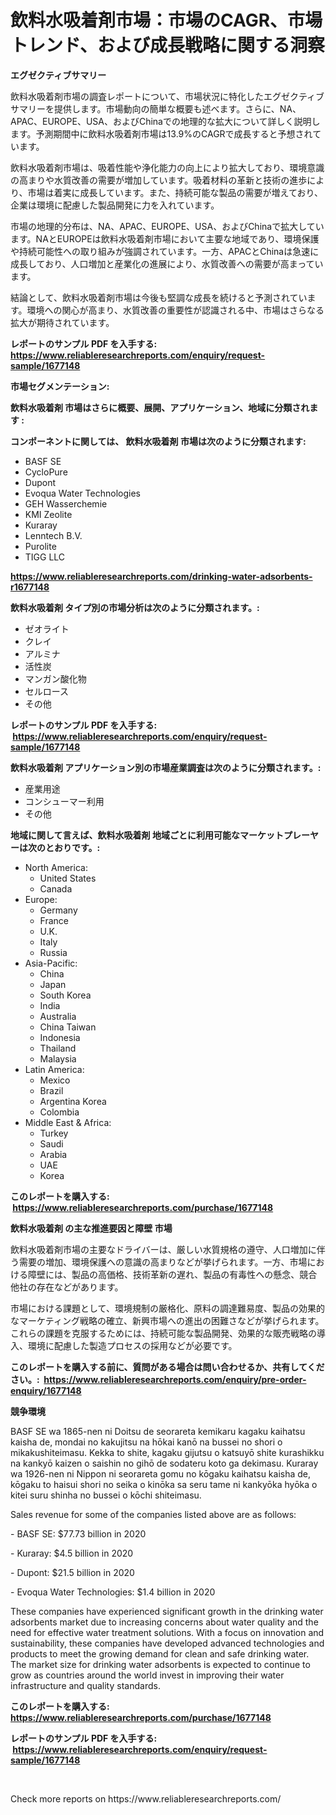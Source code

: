 <p><h1>飲料水吸着剤市場：市場のCAGR、市場トレンド、および成長戦略に関する洞察</h1></p><p><strong>エグゼクティブサマリー</strong></p>
<p><p>飲料水吸着剤市場の調査レポートについて、市場状況に特化したエグゼクティブサマリーを提供します。市場動向の簡単な概要も述べます。さらに、NA、APAC、EUROPE、USA、およびChinaでの地理的な拡大について詳しく説明します。予測期間中に飲料水吸着剤市場は13.9%のCAGRで成長すると予想されています。</p><p>飲料水吸着剤市場は、吸着性能や浄化能力の向上により拡大しており、環境意識の高まりや水質改善の需要が増加しています。吸着材料の革新と技術の進歩により、市場は着実に成長しています。また、持続可能な製品の需要が増えており、企業は環境に配慮した製品開発に力を入れています。</p><p>市場の地理的分布は、NA、APAC、EUROPE、USA、およびChinaで拡大しています。NAとEUROPEは飲料水吸着剤市場において主要な地域であり、環境保護や持続可能性への取り組みが強調されています。一方、APACとChinaは急速に成長しており、人口増加と産業化の進展により、水質改善への需要が高まっています。</p><p>結論として、飲料水吸着剤市場は今後も堅調な成長を続けると予測されています。環境への関心が高まり、水質改善の重要性が認識される中、市場はさらなる拡大が期待されています。</p></p>
<p><strong>レポートのサンプル PDF を入手する: <a href="https://www.reliableresearchreports.com/enquiry/request-sample/1677148">https://www.reliableresearchreports.com/enquiry/request-sample/1677148</a></strong></p>
<p><strong>市場セグメンテーション:</strong></p>
<p><strong> 飲料水吸着剤 市場はさらに概要、展開、アプリケーション、地域に分類されます :</strong></p>
<p><strong>コンポーネントに関しては、 飲料水吸着剤 市場は次のように分類されます: &nbsp;</strong></p>
<p><ul><li>BASF SE</li><li>CycloPure</li><li>Dupont</li><li>Evoqua Water Technologies</li><li>GEH Wasserchemie</li><li>KMI Zeolite</li><li>Kuraray</li><li>Lenntech B.V.</li><li>Purolite</li><li>TIGG LLC</li></ul></p>
<p><strong><a href="https://www.reliableresearchreports.com/drinking-water-adsorbents-r1677148">https://www.reliableresearchreports.com/drinking-water-adsorbents-r1677148</a></strong></p>
<p><strong> 飲料水吸着剤 タイプ別の市場分析は次のように分類されます。:</strong></p>
<p><ul><li>ゼオライト</li><li>クレイ</li><li>アルミナ</li><li>活性炭</li><li>マンガン酸化物</li><li>セルロース</li><li>その他</li></ul></p>
<p><strong>レポートのサンプル PDF を入手する: &nbsp;<a href="https://www.reliableresearchreports.com/enquiry/request-sample/1677148">https://www.reliableresearchreports.com/enquiry/request-sample/1677148</a></strong></p>
<p><strong> 飲料水吸着剤 アプリケーション別の市場産業調査は次のように分類されます。:</strong></p>
<p><ul><li>産業用途</li><li>コンシューマー利用</li><li>その他</li></ul></p>
<p><strong>地域に関して言えば、飲料水吸着剤 地域ごとに利用可能なマーケットプレーヤーは次のとおりです。:</strong></p>
<p><ul>
    <li>
        North America:
        <ul>
            <li>United States</li>
            <li>Canada</li>
        </ul>
    </li>
    <li>
        Europe:
        <ul>
            <li>Germany</li>
            <li>France</li>
            <li>U.K.</li>
            <li>Italy</li>
            <li>Russia</li>
        </ul>
    </li>
    <li>
        Asia-Pacific:
        <ul>
            <li>China</li>
            <li>Japan</li>
            <li>South Korea</li>
            <li>India</li>
            <li>Australia</li>
            <li>China Taiwan</li>
            <li>Indonesia</li>
            <li>Thailand</li>
            <li>Malaysia</li>
        </ul>
    </li>
    <li>
        Latin America:
        <ul>
            <li>Mexico</li>
            <li>Brazil</li>
            <li>Argentina Korea</li>
            <li>Colombia</li>
        </ul>
    </li>
    <li>
        Middle East & Africa:
        <ul>
            <li>Turkey</li>
            <li>Saudi</li>
            <li>Arabia</li>
            <li>UAE</li>
            <li>Korea</li>
        </ul>
    </li>
    </ul></p>
<p><strong>このレポートを購入する: &nbsp;<a href="https://www.reliableresearchreports.com/purchase/1677148">https://www.reliableresearchreports.com/purchase/1677148</a></strong></p>
<p><strong>飲料水吸着剤 の主な推進要因と障壁 市場</strong></p>
<p><p>飲料水吸着剤市場の主要なドライバーは、厳しい水質規格の遵守、人口増加に伴う需要の増加、環境保護への意識の高まりなどが挙げられます。一方、市場における障壁には、製品の高価格、技術革新の遅れ、製品の有毒性への懸念、競合他社の存在などがあります。</p><p>市場における課題として、環境規制の厳格化、原料の調達難易度、製品の効果的なマーケティング戦略の確立、新興市場への進出の困難さなどが挙げられます。これらの課題を克服するためには、持続可能な製品開発、効果的な販売戦略の導入、環境に配慮した製造プロセスの採用などが必要です。</p></p>
<p><strong>このレポートを購入する前に、質問がある場合は問い合わせるか、共有してください。:&nbsp; <a href="https://www.reliableresearchreports.com/enquiry/pre-order-enquiry/1677148">https://www.reliableresearchreports.com/enquiry/pre-order-enquiry/1677148</a></strong></p>
<p><strong>競争環境</strong></p>
<p><p>BASF SE wa 1865-nen ni Doitsu de seorareta kemikaru kagaku kaihatsu kaisha de, mondai no kakujitsu na hōkai kanō na bussei no shori o mikakushiteimasu. Kekka to shite, kagaku gijutsu o katsuyō shite kurashikku na kankyō kaizen o saishin no gihō de sodateru koto ga dekimasu. Kuraray wa 1926-nen ni Nippon ni seorareta gomu no kōgaku kaihatsu kaisha de, kōgaku to haisui shori no seika o kinōka sa seru tame ni kankyōka hyōka o kitei suru shinha no bussei o kōchi shiteimasu.</p><p>Sales revenue for some of the companies listed above are as follows:</p><p>- BASF SE: $77.73 billion in 2020</p><p>- Kuraray: $4.5 billion in 2020</p><p>- Dupont: $21.5 billion in 2020</p><p>- Evoqua Water Technologies: $1.4 billion in 2020</p><p>These companies have experienced significant growth in the drinking water adsorbents market due to increasing concerns about water quality and the need for effective water treatment solutions. With a focus on innovation and sustainability, these companies have developed advanced technologies and products to meet the growing demand for clean and safe drinking water. The market size for drinking water adsorbents is expected to continue to grow as countries around the world invest in improving their water infrastructure and quality standards.</p></p>
<p><strong>このレポートを購入する: &nbsp; <a href="https://www.reliableresearchreports.com/purchase/1677148">https://www.reliableresearchreports.com/purchase/1677148</a></strong></p>
<p><strong>レポートのサンプル PDF を入手する: &nbsp;<a href="https://www.reliableresearchreports.com/enquiry/request-sample/1677148">https://www.reliableresearchreports.com/enquiry/request-sample/1677148</a></strong><strong></strong></p>
<p>&nbsp;</p>
<p>Check more reports on https://www.reliableresearchreports.com/</p>